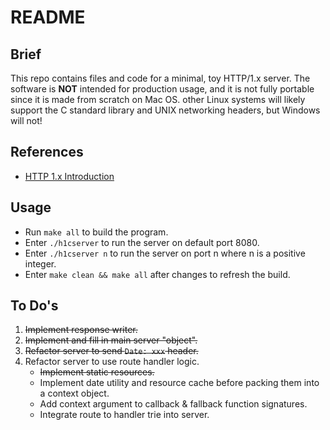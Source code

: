 # README

## Brief
This repo contains files and code for a minimal, toy HTTP/1.x server. The software is **NOT** intended for production usage, and it is not fully portable since it is made from scratch on Mac OS. other Linux systems will likely support the C standard library and UNIX networking headers, but Windows will not!

## References
 - [HTTP 1.x Introduction](https://jmarshall.com/easy/http/)

## Usage
 - Run `make all` to build the program.
 - Enter `./h1cserver` to run the server on default port 8080.
 - Enter `./h1cserver n` to run the server on port n where n is a positive integer.
 - Enter `make clean && make all` after changes to refresh the build.

## To Do's
 1. ~~Implement response writer.~~
 2. ~~Implement and fill in main server "object".~~
 3. ~~Refactor server to send `Date: xxx` header.~~
 4. Refactor server to use route handler logic.
    - ~~Implement static resources.~~
    - Implement date utility and resource cache before packing them into a context object.
    - Add context argument to callback & fallback function signatures.
    - Integrate route to handler trie into server. 
